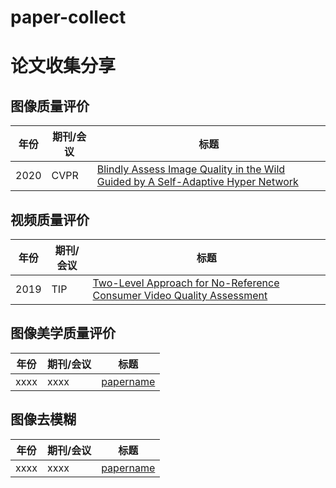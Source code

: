 # paper-collect
# 论文收集分享

## 图像质量评价


| 年份 | 期刊/会议 | 标题                                                         |
| ---- | --------- | ----------------------------------------------------------- |
|2020|CVPR| [Blindly Assess Image Quality in the Wild Guided by A Self-Adaptive Hyper Network](https://openaccess.thecvf.com/content_CVPR_2020/supplemental/Su_Blindly_Assess_Image_CVPR_2020_supplemental.pdf) | 

## 视频质量评价


| 年份 | 期刊/会议 | 标题                                                         |
| ---- | --------- | ----------------------------------------------------------- |
|2019|TIP| [Two-Level Approach for No-Reference Consumer Video Quality Assessment](https://ieeexplore.ieee.org/abstract/document/8742797) | 

## 图像美学质量评价


| 年份 | 期刊/会议 | 标题                                                         |
| ---- | --------- | ----------------------------------------------------------- |
| xxxx | xxxx| [papername](https://baidu.com) | 

## 图像去模糊


| 年份 | 期刊/会议 | 标题                                                         |
| ---- | --------- | ----------------------------------------------------------- |
| xxxx | xxxx| [papername](https://baidu.com) | 
